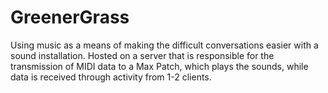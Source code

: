 # GreenerGrass
Using music as a means of making the difficult conversations easier with a sound installation. Hosted on a server that is responsible for the transmission of MIDI data to a Max Patch, which plays the sounds, while data is received through activity from 1-2 clients.
